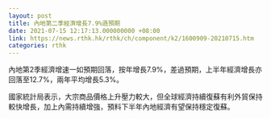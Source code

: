 ```yaml
---
layout: post
title: 內地第二季經濟增長7.9%遜預期
date: 2021-07-15 12:17:13.000000000 +08:00
link: https://news.rthk.hk/rthk/ch/component/k2/1600909-20210715.htm
categories: rthk
---
```


內地第2季經濟增速一如預期回落，按年增長7.9%，差過預期，上半年經濟增長亦回落至12.7%，兩年平均增長5.3%。

國家統計局表示，大宗商品價格上升壓力較大，但全球經濟持續復蘇有利外貿保持較快增長，加上內需持續增強，預料下半年內地經濟有望保持穩定復蘇。
